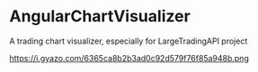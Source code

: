 # AngularChartVisualizer
A trading chart visualizer, especially for LargeTradingAPI project

https://i.gyazo.com/6365ca8b2b3ad0c92d579f76f85a948b.png
